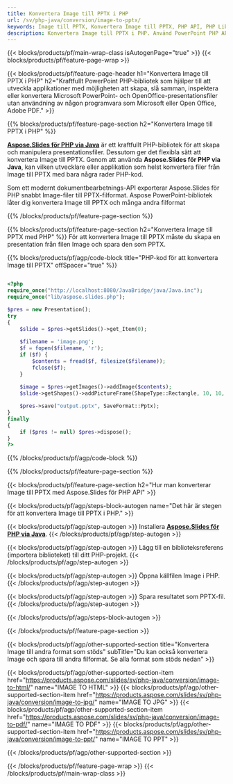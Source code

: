 ```yaml
---
title: Konvertera Image till PPTX i PHP
url: /sv/php-java/conversion/image-to-pptx/
keywords: Image till PPTX, Konvertera Image till PPTX, PHP API, PHP Library, Image, PPTX
description: Konvertera Image till PPTX i PHP. Använd PowerPoint PHP API för att konvertera Image-filer till PPTX
---
```


{{< blocks/products/pf/main-wrap-class isAutogenPage="true" >}}
{{< blocks/products/pf/feature-page-wrap >}}

{{< blocks/products/pf/feature-page-header h1="Konvertera Image till PPTX i PHP" h2="Kraftfullt PowerPoint PHP-bibliotek som hjälper till att utveckla applikationer med möjligheten att skapa, slå samman, inspektera eller konvertera Microsoft PowerPoint- och OpenOffice-presentationsfiler utan användning av någon programvara som Microsoft eller Open Office, Adobe PDF." >}}

{{% blocks/products/pf/feature-page-section h2="Konvertera Image till PPTX i PHP" %}}

[**Aspose.Slides för PHP via Java**](https://products.aspose.com/slides/sv/php-java/) är ett kraftfullt PHP-bibliotek för att skapa och manipulera presentationsfiler. Dessutom ger det flexibla sätt att konvertera Image till PPTX. Genom att använda **Aspose.Slides för PHP via Java**, kan vilken utvecklare eller applikation som helst konvertera filer från Image till PPTX med bara några rader PHP-kod.

Som ett modernt dokumentbearbetnings-API exporterar Aspose.Slides för PHP snabbt Image-filer till PPTX-filformat. Aspose PowerPoint-bibliotek låter dig konvertera Image till PPTX och många andra filformat

{{% /blocks/products/pf/feature-page-section %}}

{{% blocks/products/pf/feature-page-section  h2="Konvertera Image till PPTX med PHP" %}}
För att konvertera Image till PPTX måste du skapa en presentation från filen Image och spara den som PPTX.

{{% blocks/products/pf/agp/code-block title="PHP-kod för att konvertera Image till PPTX" offSpacer="true" %}}

```php

<?php
require_once("http://localhost:8080/JavaBridge/java/Java.inc");
require_once("lib/aspose.slides.php");

$pres = new Presentation();
try
{
    $slide = $pres->getSlides()->get_Item(0);
    
    $filename = 'image.png';
    $f = fopen($filename, 'r');
    if ($f) {
        $contents = fread($f, filesize($filename));
        fclose($f);
    }
    
    $image = $pres->getImages()->addImage($contents);
    $slide->getShapes()->addPictureFrame(ShapeType::Rectangle, 10, 10, 100, 100, $image);

    $pres->save("output.pptx", SaveFormat::Pptx);
}
finally
{
    if ($pres != null) $pres->dispose();
}
?>
```


{{% /blocks/products/pf/agp/code-block %}}

{{% /blocks/products/pf/feature-page-section %}}

{{< blocks/products/pf/feature-page-section  h2="Hur man konverterar Image till PPTX med Aspose.Slides för PHP API" >}}

{{< blocks/products/pf/agp/steps-block-autogen name="Det här är stegen för att konvertera Image till PPTX i PHP." >}}

{{< blocks/products/pf/agp/step-autogen >}}
Installera [**Aspose.Slides för PHP via Java**](https://products.aspose.com/slides/sv/php-java/).
{{< /blocks/products/pf/agp/step-autogen >}}

{{< blocks/products/pf/agp/step-autogen >}}
Lägg till en biblioteksreferens (importera biblioteket) till ditt PHP-projekt.
{{< /blocks/products/pf/agp/step-autogen >}}

{{< blocks/products/pf/agp/step-autogen >}}
Öppna källfilen Image i PHP.
{{< /blocks/products/pf/agp/step-autogen >}}

{{< blocks/products/pf/agp/step-autogen >}}
Spara resultatet som PPTX-fil.
{{< /blocks/products/pf/agp/step-autogen >}}

{{< /blocks/products/pf/agp/steps-block-autogen >}}

{{< /blocks/products/pf/feature-page-section >}}

{{< blocks/products/pf/agp/other-supported-section title="Konvertera Image till andra format som stöds" subTitle="Du kan också konvertera Image och spara till andra filformat. Se alla format som stöds nedan" >}}

{{< blocks/products/pf/agp/other-supported-section-item href="https://products.aspose.com/slides/sv/php-java/conversion/image-to-html/" name="IMAGE TO HTML" >}}
{{< blocks/products/pf/agp/other-supported-section-item href="https://products.aspose.com/slides/sv/php-java/conversion/image-to-jpg/" name="IMAGE TO JPG" >}}
{{< blocks/products/pf/agp/other-supported-section-item href="https://products.aspose.com/slides/sv/php-java/conversion/image-to-pdf/" name="IMAGE TO PDF" >}}
{{< blocks/products/pf/agp/other-supported-section-item href="https://products.aspose.com/slides/sv/php-java/conversion/image-to-ppt/" name="IMAGE TO PPT" >}}


{{< /blocks/products/pf/agp/other-supported-section >}}

{{< /blocks/products/pf/feature-page-wrap >}}
{{< /blocks/products/pf/main-wrap-class >}}